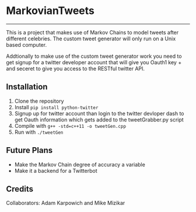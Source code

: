 # MarkovianTweets
----
This is a project that makes use of Markov Chains to model tweets after different celebries.
The custom tweet generator will only run on a Unix based computer. 

Addtionally to make use of the custom tweet generator work you need to get signup for a twitter developer
account that will give you Oauth1 key + and seceret to give you access to the RESTful twitter 
API.


## Installation

1. Clone the repository
2. Install `pip install python-twitter`
3. Signup up for twitter account than login to the twitter devloper dash to get Oauth information
which gets added to the tweetGrabber.py script
4. Compile with `g++ -std=c++11 -o tweetGen.cpp`
5. Run with `./tweetGen`


## Future Plans

* Make the Markov Chain degree of accuracy a variable
* Make it a backend for a Twitterbot


## Credits

Collaborators: Adam Karpowich and Mike Mizikar

